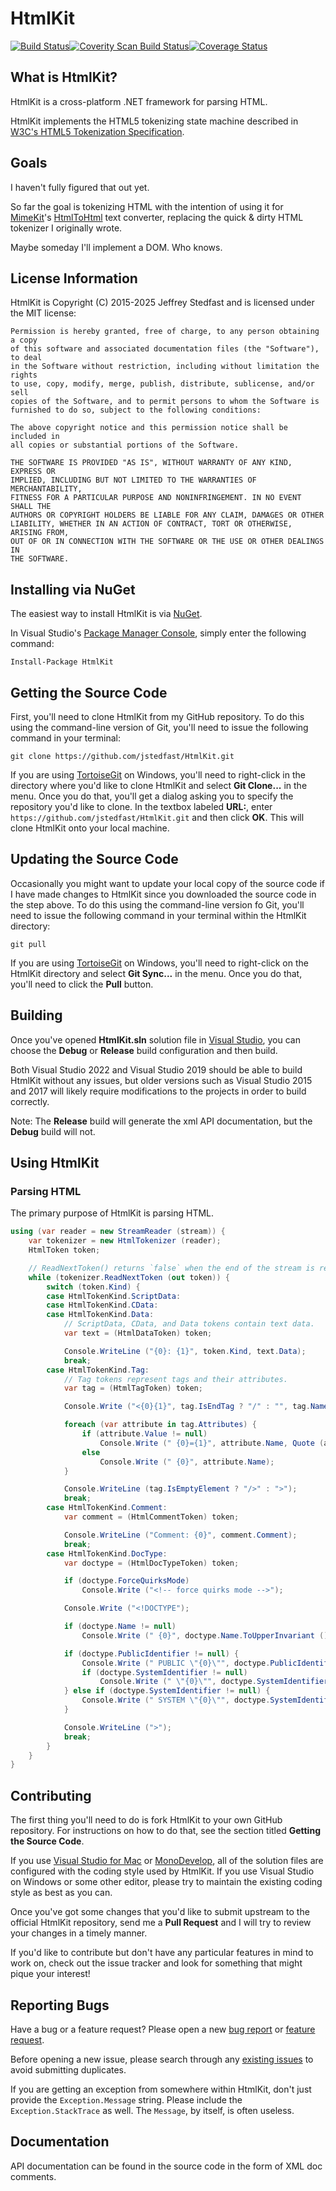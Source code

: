 # HtmlKit

[![Build Status](https://github.com/jstedfast/HtmlKit/actions/workflows/main.yml/badge.svg?event=push)](https://github.com/jstedfast/HtmlKit/actions/workflows/main.yml)[![Coverity Scan Build Status](https://scan.coverity.com/projects/5621/badge.svg)](https://scan.coverity.com/projects/5621)[![Coverage Status](https://coveralls.io/repos/github/jstedfast/HtmlKit/badge.svg?branch=master)](https://coveralls.io/github/jstedfast/HtmlKit?branch=master)

## What is HtmlKit?

HtmlKit is a cross-platform .NET framework for parsing HTML.

HtmlKit implements the HTML5 tokenizing state machine described in
[W3C's HTML5 Tokenization Specification](https://dev.w3.org/html5/spec-LC/tokenization.html).

## Goals

I haven't fully figured that out yet.

So far the goal is tokenizing HTML with the intention of using it for
[MimeKit](https://github.com/jstedfast/MimeKit)'s
[HtmlToHtml](http://www.mimekit.net/docs/html/T_MimeKit_Text_HtmlToHtml.htm)
text converter, replacing the quick & dirty HTML tokenizer I originally wrote.

Maybe someday I'll implement a DOM. Who knows.

## License Information

HtmlKit is Copyright (C) 2015-2025 Jeffrey Stedfast and is licensed under the MIT license:

    Permission is hereby granted, free of charge, to any person obtaining a copy
    of this software and associated documentation files (the "Software"), to deal
    in the Software without restriction, including without limitation the rights
    to use, copy, modify, merge, publish, distribute, sublicense, and/or sell
    copies of the Software, and to permit persons to whom the Software is
    furnished to do so, subject to the following conditions:

    The above copyright notice and this permission notice shall be included in
    all copies or substantial portions of the Software.

    THE SOFTWARE IS PROVIDED "AS IS", WITHOUT WARRANTY OF ANY KIND, EXPRESS OR
    IMPLIED, INCLUDING BUT NOT LIMITED TO THE WARRANTIES OF MERCHANTABILITY,
    FITNESS FOR A PARTICULAR PURPOSE AND NONINFRINGEMENT. IN NO EVENT SHALL THE
    AUTHORS OR COPYRIGHT HOLDERS BE LIABLE FOR ANY CLAIM, DAMAGES OR OTHER
    LIABILITY, WHETHER IN AN ACTION OF CONTRACT, TORT OR OTHERWISE, ARISING FROM,
    OUT OF OR IN CONNECTION WITH THE SOFTWARE OR THE USE OR OTHER DEALINGS IN
    THE SOFTWARE.

## Installing via NuGet

The easiest way to install HtmlKit is via [NuGet](https://www.nuget.org/packages/HtmlKit/).

In Visual Studio's [Package Manager Console](http://docs.nuget.org/docs/start-here/using-the-package-manager-console),
simply enter the following command:

    Install-Package HtmlKit

## Getting the Source Code

First, you'll need to clone HtmlKit from my GitHub repository. To do this using the command-line version of Git,
you'll need to issue the following command in your terminal:

    git clone https://github.com/jstedfast/HtmlKit.git

If you are using [TortoiseGit](https://tortoisegit.org) on Windows, you'll need to right-click in the directory
where you'd like to clone HtmlKit and select **Git Clone...** in the menu. Once you do that, you'll get a dialog
asking you to specify the repository you'd like to clone. In the textbox labeled **URL:**, enter
`https://github.com/jstedfast/HtmlKit.git` and then click **OK**. This will clone HtmlKit onto your local machine.

## Updating the Source Code

Occasionally you might want to update your local copy of the source code if I have made changes to HtmlKit since you
downloaded the source code in the step above. To do this using the command-line version fo Git, you'll need to issue
the following command in your terminal within the HtmlKit directory:

    git pull

If you are using [TortoiseGit](https://tortoisegit.org) on Windows, you'll need to right-click on the HtmlKit
directory and select **Git Sync...** in the menu. Once you do that, you'll need to click the **Pull** button.

## Building

Once you've opened **HtmlKit.sln** solution file in [Visual Studio](https://www.visualstudio.com/downloads/),
you can choose the **Debug** or **Release** build configuration and then build.

Both Visual Studio 2022 and Visual Studio 2019 should be able to build HtmlKit without any issues, but older versions such as
Visual Studio 2015 and 2017 will likely require modifications to the projects in order to build correctly.

Note: The **Release** build will generate the xml API documentation, but the **Debug** build will not.

## Using HtmlKit

### Parsing HTML

The primary purpose of HtmlKit is parsing HTML.

```csharp
using (var reader = new StreamReader (stream)) {
    var tokenizer = new HtmlTokenizer (reader);
    HtmlToken token;

    // ReadNextToken() returns `false` when the end of the stream is reached.
    while (tokenizer.ReadNextToken (out token)) {
        switch (token.Kind) {
        case HtmlTokenKind.ScriptData:
        case HtmlTokenKind.CData:
        case HtmlTokenKind.Data:
            // ScriptData, CData, and Data tokens contain text data.
            var text = (HtmlDataToken) token;

            Console.WriteLine ("{0}: {1}", token.Kind, text.Data);
            break;
        case HtmlTokenKind.Tag:
            // Tag tokens represent tags and their attributes.
            var tag = (HtmlTagToken) token;

            Console.Write ("<{0}{1}", tag.IsEndTag ? "/" : "", tag.Name);

            foreach (var attribute in tag.Attributes) {
                if (attribute.Value != null)
                    Console.Write (" {0}={1}", attribute.Name, Quote (attribute.Value));
                else
                    Console.Write (" {0}", attribute.Name);
            }

            Console.WriteLine (tag.IsEmptyElement ? "/>" : ">");
            break;
        case HtmlTokenKind.Comment:
            var comment = (HtmlCommentToken) token;

            Console.WriteLine ("Comment: {0}", comment.Comment);
            break;
        case HtmlTokenKind.DocType:
            var doctype = (HtmlDocTypeToken) token;

            if (doctype.ForceQuirksMode)
                Console.Write ("<!-- force quirks mode -->");

            Console.Write ("<!DOCTYPE");

            if (doctype.Name != null)
                Console.Write (" {0}", doctype.Name.ToUpperInvariant ());

            if (doctype.PublicIdentifier != null) {
                Console.Write (" PUBLIC \"{0}\"", doctype.PublicIdentifier);
                if (doctype.SystemIdentifier != null)
                    Console.Write (" \"{0}\"", doctype.SystemIdentifier);
            } else if (doctype.SystemIdentifier != null) {
                Console.Write (" SYSTEM \"{0}\"", doctype.SystemIdentifier);
            }

            Console.WriteLine (">");
            break;
        }
    }
}
```

## Contributing

The first thing you'll need to do is fork HtmlKit to your own GitHub repository. For instructions on how to
do that, see the section titled **Getting the Source Code**.

If you use [Visual Studio for Mac](https://visualstudio.microsoft.com/vs/mac/) or [MonoDevelop](http://monodevelop.com),
all of the solution files are configured with the coding style used by HtmlKit. If you use Visual Studio on Windows or
some other editor, please try to maintain the existing coding style as best as you can.

Once you've got some changes that you'd like to submit upstream to the official HtmlKit repository,
send me a **Pull Request** and I will try to review your changes in a timely manner.

If you'd like to contribute but don't have any particular features in mind to work on, check out the issue
tracker and look for something that might pique your interest!

## Reporting Bugs

Have a bug or a feature request? Please open a new
[bug report](https://github.com/jstedfast/HtmlKit/issues/new?template=bug_report.md)
or
[feature request](https://github.com/jstedfast/HtmlKit/issues/new?template=feature_request.md).

Before opening a new issue, please search through any [existing issues](https://github.com/jstedfast/HtmlKit/issues)
to avoid submitting duplicates.

If you are getting an exception from somewhere within HtmlKit, don't just provide the `Exception.Message`
string. Please include the `Exception.StackTrace` as well. The `Message`, by itself, is often useless.

## Documentation

API documentation can be found in the source code in the form of XML doc comments.
